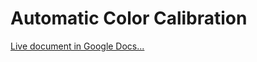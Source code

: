 # Automatic Color Calibration

[Live document in Google Docs...](https://docs.google.com/document/d/e/2PACX-1vRmmAv2YTUx2olDhFha7O9LQe8zRuIvI13ntxOf2zTUqaULDmlbF_Ed8KjW3olmjOlQJFMld4QupLPp/pub)
